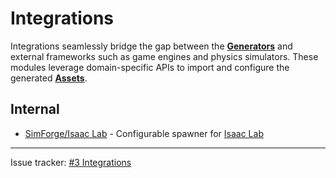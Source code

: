 # Integrations

Integrations seamlessly bridge the gap between the [**Generators**](../generators/index.md) and external frameworks such as game engines and physics simulators. These modules leverage domain-specific APIs to import and configure the generated [**Assets**](../assets/index.md).

## Internal

- [SimForge/Isaac Lab](isaaclab.md) - Configurable spawner for [Isaac Lab](https://isaac-sim.github.io/IsaacLab/main/index.md)

<!-- ## External -->

______________________________________________________________________

Issue tracker: [#3 Integrations](https://github.com/AndrejOrsula/simforge/issues/3)
